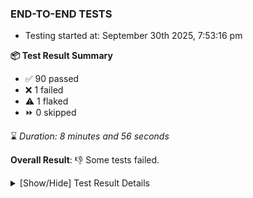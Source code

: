 ### END-TO-END TESTS

- Testing started at: September 30th 2025, 7:53:16 pm

**📦 Test Result Summary**

- ✅ 90 passed
- ❌ 1 failed
- ⚠️ 1 flaked
- ⏩ 0 skipped

⌛ _Duration: 8 minutes and 56 seconds_

**Overall Result**: 👎 Some tests failed.



<details>
    <summary>[Show/Hide] Test Result Details</summary>
    <div markdown="1">

| Test | Browser | Test Case | Tags | Result |
| :---: | :---: | :--- | :---: | :---: |
| 1 | chromium-meshery-provider | deploys a published design to a connected cluster |  | ❌ |
| 2 | chromium-meshery-provider | Delete Kubernetes cluster connections |  | ⚠️ |

</div>
</details>


<!-- To see the full report, please visit our CI/CD pipeline with reporter. -->